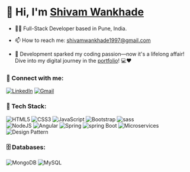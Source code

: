 <h1 align="left">👋 Hi, I'm <a href="#" target="_blank">Shivam Wankhade </a></h1>
<!-- <h3 align="center"> <img src="https://readme-typing-svg.herokuapp.com?color=0357F7&lines=Full+Stack+Developer+%3A)" /> </h3> -->

- 👨‍💻 Full-Stack Developer based in Pune, India.
- 📫 How to reach me: [shivamwankhade1997@gmail.com](shivamwankhade1997@gmail.com)

- 🚀 Development sparked my coding passion—now it's a lifelong affair! Dive into my digital journey in the [portfolio]()! 💻❤️

<h3 align="left">📲 Connect with me:</h3>
<div align="left">
  <a href="https://www.linkedin.com/in/shivam-wankhade03/"><img alt="LinkedIn" src="https://img.shields.io/badge/linkedin-%230077B5.svg?style=for-the-badge&logo=linkedin&logoColor=white"/></a>
  <a href="mailto:shivamwankhade1997@gmail.com"><img alt="Gmail" src="https://img.shields.io/badge/Gmail-D14836?style=for-the-badge&logo=gmail&logoColor=white"/></a>
</div>

<h3 align="left">🚀 Tech Stack:</h3>
<div align="left">
<img alt="HTML5" src="https://img.shields.io/badge/html5-%23E34F26.svg?style=for-the-badge&logo=html5&logoColor=white"/>
<img alt="CSS3" src="https://img.shields.io/badge/css3-%231572B6.svg?style=for-the-badge&logo=css3&logoColor=white"/> 
<img alt="JavaScript" src="https://img.shields.io/badge/javascript-%23323330.svg?style=for-the-badge&logo=javascript&logoColor=%23F7DF1E"/> 
<img alt="Bootstrap" src="https://img.shields.io/badge/bootstrap-%23563D7C.svg?style=for-the-badge&logo=bootstrap&logoColor=white"/>
<img alt="sass" src="https://img.shields.io/badge/Sass-CC6699?style=for-the-badge&logo=sass&logoColor=white"/>
<br>
<img alt="NodeJS" src="https://img.shields.io/badge/node.js-%2343853D.svg?style=for-the-badge&logo=node-dot-js&logoColor=white"/>
<img alt="Angular" src="https://img.shields.io/badge/angular-%23DD0031.svg?style=for-the-badge&logo=angular&logoColor=%white"/>
<img alt="Spring" src="https://img.shields.io/badge/spring-%6DB33F.svg?style=for-the-badge&logo=spring&logoColor=%2361DAFB"/>
<img alt="spring Boot" src="https://img.shields.io/badge/Spring%20Boot-%6DB33F.svg?style=for-the-badge&logo=springboot&logoColor=%fff"/> 
<img alt="Microservices" src="https://img.shields.io/badge/angular-%2320232a.svg?style=for-the-badge&logo=react&logoColor=%2361DAFB"/> 
<img alt="Design Pattern" src="https://img.shields.io/badge/angular-%2320232a.svg?style=for-the-badge&logo=react&logoColor=%2361DAFB"/> 
</div>

<!-- <h3 align="left">Languages :</h3>
<div align="left">
  <img alt="JavaScript" src="https://img.shields.io/badge/javascript-%23323330.svg?style=for-the-badge&logo=javascript&logoColor=%23F7DF1E"/> 
  <img alt="Java" src="https://img.shields.io/badge/java-%23ED8B00.svg?style=for-the-badge&logo=java&logoColor=white"/>
</div> -->

<h3 align="left">🗄️ Databases:</h3>
<div align="left">
  <img alt="MongoDB" src ="https://img.shields.io/badge/MongoDB-4EA94B?style=for-the-badge&logo=mongodb&logoColor=white"/>
  <img alt="MySQL" src="https://img.shields.io/badge/mysql-%2300f.svg?style=for-the-badge&logo=mysql&logoColor=white"/>
</div><br/>
